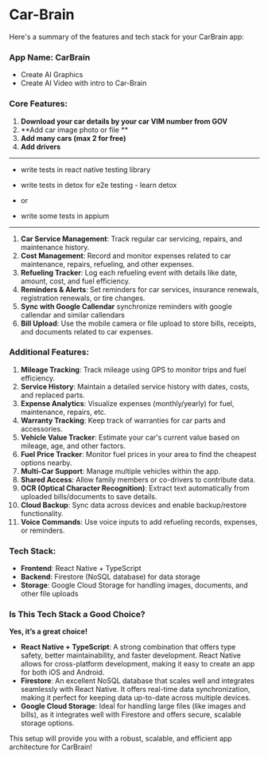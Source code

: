 # Car-Brain

Here's a summary of the features and tech stack for your CarBrain app:

### **App Name: CarBrain**

- Create AI Graphics
- Create AI Video with intro to Car-Brain

### **Core Features:**

1. **Download your car details by your car VIM number from GOV**
2. **Add car image photo or file **
3. **Add many cars (max 2 for free)**
4. **Add drivers**


-----------

- write tests in react native testing library

- write tests in detox for e2e testing - learn detox
- or 
- write some tests in appium


-------------

1. **Car Service Management**: Track regular car servicing, repairs, and maintenance history.
2. **Cost Management**: Record and monitor expenses related to car maintenance, repairs, refueling, and other expenses.
3. **Refueling Tracker**: Log each refueling event with details like date, amount, cost, and fuel efficiency.
4. **Reminders & Alerts**: Set reminders for car services, insurance renewals, registration renewals, or tire changes.
5. **Sync with Google Callendar** synchronize reminders with google callendar and similar callendars
6. **Bill Upload**: Use the mobile camera or file upload to store bills, receipts, and documents related to car expenses.

### **Additional Features:**
1. **Mileage Tracking**: Track mileage using GPS to monitor trips and fuel efficiency.
2. **Service History**: Maintain a detailed service history with dates, costs, and replaced parts.
3. **Expense Analytics**: Visualize expenses (monthly/yearly) for fuel, maintenance, repairs, etc.
4. **Warranty Tracking**: Keep track of warranties for car parts and accessories.
5. **Vehicle Value Tracker**: Estimate your car's current value based on mileage, age, and other factors.
6. **Fuel Price Tracker**: Monitor fuel prices in your area to find the cheapest options nearby.
7. **Multi-Car Support**: Manage multiple vehicles within the app.
8. **Shared Access**: Allow family members or co-drivers to contribute data.
9. **OCR (Optical Character Recognition)**: Extract text automatically from uploaded bills/documents to save details.
10. **Cloud Backup**: Sync data across devices and enable backup/restore functionality.
11. **Voice Commands**: Use voice inputs to add refueling records, expenses, or reminders.

### **Tech Stack:**
- **Frontend**: React Native + TypeScript
- **Backend**: Firestore (NoSQL database) for data storage
- **Storage**: Google Cloud Storage for handling images, documents, and other file uploads

### **Is This Tech Stack a Good Choice?**

**Yes, it’s a great choice!**
- **React Native + TypeScript**: A strong combination that offers type safety, better maintainability, and faster development. React Native allows for cross-platform development, making it easy to create an app for both iOS and Android.
- **Firestore**: An excellent NoSQL database that scales well and integrates seamlessly with React Native. It offers real-time data synchronization, making it perfect for keeping data up-to-date across multiple devices.
- **Google Cloud Storage**: Ideal for handling large files (like images and bills), as it integrates well with Firestore and offers secure, scalable storage options.

This setup will provide you with a robust, scalable, and efficient app architecture for CarBrain!
